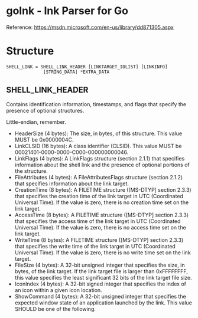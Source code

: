 # golnk - lnk Parser for Go

Reference: https://msdn.microsoft.com/en-us/library/dd871305.aspx

# Structure

```
SHELL_LINK = SHELL_LINK_HEADER [LINKTARGET_IDLIST] [LINKINFO]
              [STRING_DATA] *EXTRA_DATA
```

## SHELL_LINK_HEADER
Contains identification information, timestamps, and flags that specify the presence of optional structures.

Little-endian, remember.

* HeaderSize (4 bytes): The size, in bytes, of this structure. This value MUST be 0x0000004C.
* LinkCLSID (16 bytes): A class identifier (CLSID). This value MUST be 00021401-0000-0000-C000-000000000046.
* LinkFlags (4 bytes): A LinkFlags structure (section 2.1.1) that specifies information about the shell link and the presence of optional portions of the structure.
* FileAttributes (4 bytes): A FileAttributesFlags structure (section 2.1.2) that specifies information about the link target.
* CreationTime (8 bytes): A FILETIME structure ([MS-DTYP] section 2.3.3) that specifies the creation time of the link target in UTC (Coordinated Universal Time). If the value is zero, there is no creation time set on the link target.
* AccessTime (8 bytes): A FILETIME structure ([MS-DTYP] section 2.3.3) that specifies the access time of the link target in UTC (Coordinated Universal Time). If the value is zero, there is no access time set on the link target.
* WriteTime (8 bytes): A FILETIME structure ([MS-DTYP] section 2.3.3) that specifies the write time of the link target in UTC (Coordinated Universal Time). If the value is zero, there is no write time set on the link target.
* FileSize (4 bytes): A 32-bit unsigned integer that specifies the size, in bytes, of the link target. If the link target file is larger than 0xFFFFFFFF, this value specifies the least significant 32 bits of the link target file size.
* IconIndex (4 bytes): A 32-bit signed integer that specifies the index of an icon within a given icon location.
* ShowCommand (4 bytes): A 32-bit unsigned integer that specifies the expected window state of an application launched by the link. This value SHOULD be one of the following.

